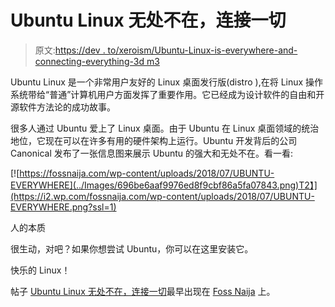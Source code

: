 # Ubuntu Linux 无处不在，连接一切

> 原文:[https://dev . to/xeroism/Ubuntu-Linux-is-everywhere-and-connecting-everything-3d m3](https://dev.to/xeroxism/ubuntu-linux-is-everywhere-and-connecting-everything-3dm3)

Ubuntu Linux 是一个非常用户友好的 Linux 桌面发行版(distro ),在将 Linux 操作系统带给“普通”计算机用户方面发挥了重要作用。它已经成为设计软件的自由和开源软件方法论的成功故事。

很多人通过 Ubuntu 爱上了 Linux 桌面。由于 Ubuntu 在 Linux 桌面领域的统治地位，它现在可以在许多有用的硬件架构上运行。Ubuntu 开发背后的公司 Canonical 发布了一张信息图来展示 Ubuntu 的强大和无处不在。看一看:

[![https://fossnaija.com/wp-content/uploads/2018/07/UBUNTU-EVERYWHERE](../Images/696be6aaf9976ed8f9cbf86a5fa07843.png)T2】](https://i2.wp.com/fossnaija.com/wp-content/uploads/2018/07/UBUNTU-EVERYWHERE.png?ssl=1)

人的本质

很生动，对吧？如果你想尝试 Ubuntu，你可以在这里安装它。

快乐的 Linux！

帖子 [Ubuntu Linux 无处不在，连接一切](https://fossnaija.com/ubuntu-linux-is-everywhere-and-connecting-everything/)最早出现在 [Foss Naija](https://fossnaija.com) 上。